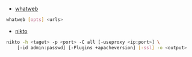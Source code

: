 - [whatweb](https://github.com/urbanadventurer/WhatWeb)

```bash
whatweb [opts] <urls>
```

- [nikto](https://github.com/sullo/nikto)

```bash
nikto -h <taget> -p <port> -C all [-useproxy <ip:port>] \
    [-id admin:passwd] [-Plugins +apacheversion] [-ssl] -o <output>
```